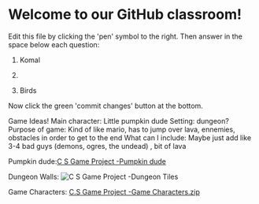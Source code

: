 # Welcome to our GitHub classroom!

Edit this file by clicking the 'pen' symbol to the right.
Then answer in the space below each question:

1. Komal

2.

3. Birds


Now click the green 'commit changes' button at the bottom.

Game Ideas!
Main character: Little pumpkin dude
Setting: dungeon? 
Purpose of game: Kind of like mario, has to jump over lava, ennemies, obstacles in order to get to the end
What can I include: Maybe just add like 3-4 bad guys (demons, ogres, the undead) , bit of lava

Pumpkin dude:[C S Game Project -Pumpkin dude](https://user-images.githubusercontent.com/101210978/159126675-d3c23c11-5f80-494d-b68d-55c4643579c7.png)

Dungeon Walls: ![C S Game Project -Dungeon Tiles](https://user-images.githubusercontent.com/101210978/157929488-3ae0cda6-ee85-4931-a6d0-96af4610a5cc.png)

Game Characters:  [C.S Game Project -Game Characters.zip](https://github.com/yrdsb-peths/first-github-assignment-KomalAli05/files/8309513/C.S.Game.Project.-Game.Characters.zip)

